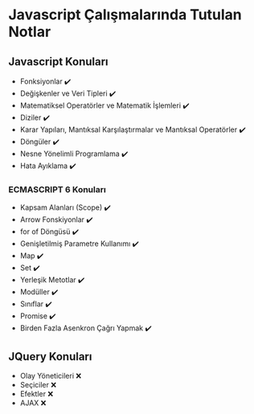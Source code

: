 # Javascript Çalışmalarında Tutulan Notlar

## Javascript Konuları

- Fonksiyonlar :heavy_check_mark:
- Değişkenler ve Veri Tipleri :heavy_check_mark:
- Matematiksel Operatörler ve Matematik İşlemleri :heavy_check_mark:
- Diziler :heavy_check_mark:
- Karar Yapıları, Mantıksal Karşılaştırmalar ve Mantıksal Operatörler :heavy_check_mark:
- Döngüler :heavy_check_mark:
- Nesne Yönelimli Programlama :heavy_check_mark:
- Hata Ayıklama :heavy_check_mark:

### ECMASCRIPT 6 Konuları

- Kapsam Alanları (Scope) :heavy_check_mark:
- Arrow Fonskiyonlar :heavy_check_mark:
- for of Döngüsü :heavy_check_mark:
- Genişletilmiş Parametre Kullanımı :heavy_check_mark:
- Map :heavy_check_mark:
- Set :heavy_check_mark:
- Yerleşik Metotlar :heavy_check_mark:
- Modüller :heavy_check_mark:
- Sınıflar :heavy_check_mark:
- Promise :heavy_check_mark:
- Birden Fazla Asenkron Çağrı Yapmak :heavy_check_mark:

## JQuery Konuları

- Olay Yöneticileri :x:
- Seçiciler :x:
- Efektler :x:
- AJAX :x:
